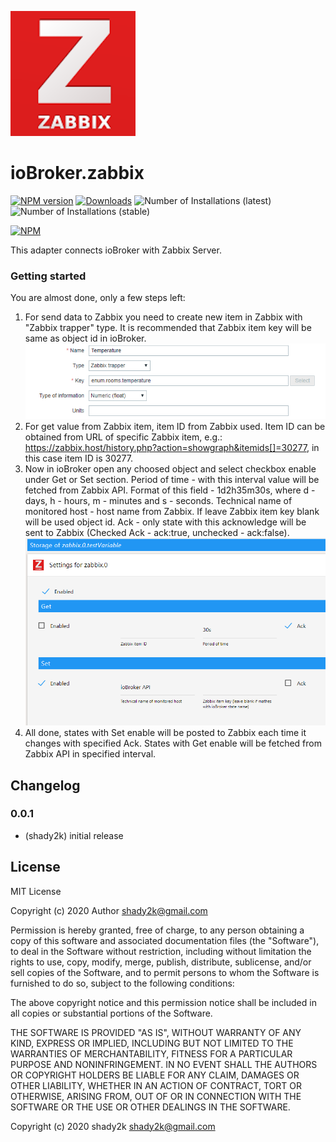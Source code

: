 ![Logo](admin/zabbix.png)
# ioBroker.zabbix

[![NPM version](http://img.shields.io/npm/v/iobroker.zabbix.svg)](https://www.npmjs.com/package/iobroker.zabbix)
[![Downloads](https://img.shields.io/npm/dm/iobroker.zabbix.svg)](https://www.npmjs.com/package/iobroker.zabbix)
![Number of Installations (latest)](http://iobroker.live/badges/zabbix-installed.svg)
![Number of Installations (stable)](http://iobroker.live/badges/zabbix-stable.svg)

[![NPM](https://nodei.co/npm/iobroker.zabbix.png?downloads=true)](https://nodei.co/npm/iobroker.zabbix/)

This adapter connects ioBroker with Zabbix Server.

### Getting started

You are almost done, only a few steps left:
1. For send data to Zabbix you need to create new item in Zabbix with "Zabbix trapper" type. It is recommended that Zabbix item key will be same as object id in ioBroker.
![](2020-01-14-16-21-38.png)
2. For get value from Zabbix item, item ID from Zabbix used. Item ID can be obtained from URL of specific Zabbix item, e.g.: https://zabbix.host/history.php?action=showgraph&itemids[]=30277, in this case item ID is 30277.
3. Now in ioBroker open any choosed object and select checkbox enable under Get or Set section. 
Period of time - with this interval value will be fetched from Zabbix API. Format of this field - 1d2h35m30s, where d - days, h - hours, m - minutes and s - seconds.
Technical name of monitored host - host name from Zabbix. If leave Zabbix item key blank will be used object id. 
Ack - only state with this acknowledge will be sent to Zabbix (Checked Ack - ack:true, unchecked - ack:false).
![](2020-01-14-16-51-03.png)
4. All done, states with Set enable will be posted to Zabbix each time it changes with specified Ack. States with Get enable will be fetched from Zabbix API in specified interval.

## Changelog

### 0.0.1
* (shady2k) initial release

## License
MIT License

Copyright (c) 2020 Author <shady2k@gmail.com>

Permission is hereby granted, free of charge, to any person obtaining a copy
of this software and associated documentation files (the "Software"), to deal
in the Software without restriction, including without limitation the rights
to use, copy, modify, merge, publish, distribute, sublicense, and/or sell
copies of the Software, and to permit persons to whom the Software is
furnished to do so, subject to the following conditions:

The above copyright notice and this permission notice shall be included in all
copies or substantial portions of the Software.

THE SOFTWARE IS PROVIDED "AS IS", WITHOUT WARRANTY OF ANY KIND, EXPRESS OR
IMPLIED, INCLUDING BUT NOT LIMITED TO THE WARRANTIES OF MERCHANTABILITY,
FITNESS FOR A PARTICULAR PURPOSE AND NONINFRINGEMENT. IN NO EVENT SHALL THE
AUTHORS OR COPYRIGHT HOLDERS BE LIABLE FOR ANY CLAIM, DAMAGES OR OTHER
LIABILITY, WHETHER IN AN ACTION OF CONTRACT, TORT OR OTHERWISE, ARISING FROM,
OUT OF OR IN CONNECTION WITH THE SOFTWARE OR THE USE OR OTHER DEALINGS IN THE
SOFTWARE.

Copyright (c) 2020 shady2k shady2k@gmail.com

